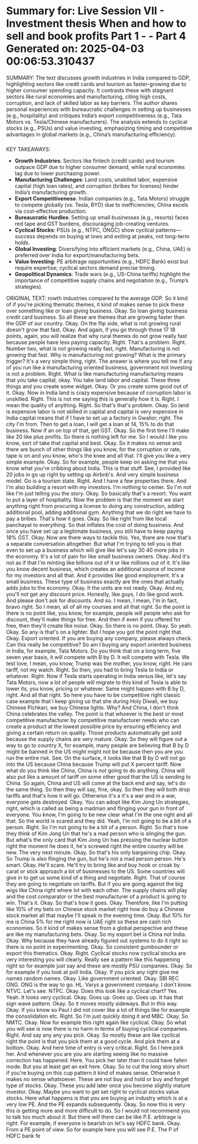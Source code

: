 Summary for: Live Session VII - Investment thesis When and how to sell and book profits Part 1 - - Part 4
Generated on: 2025-04-03 00:06:53.310437
==================================================

SUMMARY:
The text discusses growth industries in India compared to GDP, highlighting sectors like credit cards and tourism as faster-growing due to higher consumer spending capacity. It contrasts these with stagnant sectors like rural economies and manufacturing, citing high costs, corruption, and lack of skilled labor as key barriers. The author shares personal experiences with bureaucratic challenges in setting up businesses (e.g., hospitality) and critiques India’s export competitiveness (e.g., Tata Motors vs. Tesla/Chinese manufacturers). The analysis extends to cyclical stocks (e.g., PSUs) and value investing, emphasizing timing and competitive advantages in global markets (e.g., China’s manufacturing efficiency).  

###

KEY TAKEAWAYS:
- **Growth Industries**: Sectors like fintech (credit cards) and tourism outpace GDP due to higher consumer demand, while rural economies lag due to lower purchasing power.  
- **Manufacturing Challenges**: Land costs, unskilled labor, expensive capital (high loan rates), and corruption (bribes for licenses) hinder India’s manufacturing growth.  
- **Export Competitiveness**: Indian companies (e.g., Tata Motors) struggle to compete globally (vs. Tesla, BYD) due to inefficiencies; China excels via cost-effective production.  
- **Bureaucratic Hurdles**: Setting up small businesses (e.g., resorts) faces red tape and GST burdens, discouraging job-creating ventures.  
- **Cyclical Stocks**: PSUs (e.g., NTPC, ONGC) show cyclical patterns—success depends on buying at lows and exiting at peaks, not long-term holds.  
- **Global Investing**: Diversifying into efficient markets (e.g., China, UAE) is preferred over India for export/manufacturing bets.  
- **Value Investing**: PE arbitrage opportunities (e.g., HDFC Bank) exist but require expertise; cyclical sectors demand precise timing.  
- **Geopolitical Dynamics**: Trade wars (e.g., US-China tariffs) highlight the importance of competitive supply chains and negotiation (e.g., Trump’s strategies).

ORIGINAL TEXT:
rowth industries compared to the average GDP. So it kind of if you're picking thematic themes, it kind of makes sense to pick these over something like or loan giving business. Okay. So loan giving business credit card business. So all these are themes that are growing faster than the GDP of our country. Okay. On the flip side, what is not growing rural doesn't grow that fast. Okay. And again, if you go through those 17 18 points, again, you will realize that why rural themes do not grow really fast because people have less paying capacity. Right. That's a problem. Right. Number two, what is not growing really fast, right. Manufacturing is not growing that fast. Why is manufacturing not growing? What is the primary trigger? It's a very simple thing, right. The answer is where you tell me if any of you run like a manufacturing oriented business, government not investing is not a problem. Right. What is like manufacturing manufacturing means that you take capital, okay. You take land labor and capital. These three things and you create some widget. Okay. Or you create some good out of it. Okay. Now in India land is crazy expensive because of corruption labor is unskilled. Right. This is not me saying this is generally how it is. Right. I mean the quality of anything. Right. So that's that's problem. Okay. So land is expensive labor is not skilled in capital and capital is very expensive in India capital means that if I have to set up a factory in Gwalior, right. The city I'm from. Then to get a loan, I will get a loan at 14, 15% to do that business. Now if an on top of that, get GST. Okay. So the first time I'll make like 20 like plus profits. So there is nothing left for me. So I would I like you know, sort of take that capital and best. Okay. So it makes no sense and there are bunch of other things like you know, for the corruption or rate, tape is on and you know, who's the knee and all that. I'll give you like a very simple example. Okay. So for example, people keep on asking me that you know what you're cribbing about India. This is that stuff. See, I provided like 20 jobs in go up right by setting up Airbnb's. And very simple business model. Go is a tourism state. Right. And I have a few properties there. And I'm also building a resort with my investors. I'm nothing to center. So I'm not like I'm just telling you the story. Okay. So basically that's a resort. You want to put a layer of hospitality. Now the problem is that the moment we start anything right from procuring a license to doing any construction, adding additional pool, adding additional gym. Anything that we do right we have to pay a bribes. That's how it goes. Okay. So like right from like local panchayat to everything. So that inflates the cost of doing business. And once you have set up a legitimate business, you still have to keep paying 18% GST. Okay. Now are there ways to tackle this. Yes, there are now that's a separate conversation altogether. But what I'm trying to tell you is that even to set up a business which will give like let's say 30 40 more jobs in the economy. It's a lot of pain for like small business owners. Okay. And it's not as if that I'm minting like billions out of it or like millions out of it. It's like you know decent business, which creates an additional source of income for my investors and all that. And it provides like good employment. It's a small business. These type of business exactly are the ones that actually adds jobs to the economy. Okay. It the units are not ready. Okay. And no, you'll not get any discount price. Honestly, like guys, I do like good work. And please don't ask for discounts. And so. I mean, I mean, I'm in fact, bravo right. So I mean, all of all my courses and all that right. So the point is there is no point like, you know, for example, people will people who ask for discount, they'll make things for free. And then if even if you offered for free, then they'll create like noise. Okay. So there is no point. Okay. So yeah. Okay. So any is that's on a lighter. But I hope you got the point right that. Okay. Export oriented. If you are buying any company, please always check. Can this really be competitive? So am I buying any export oriented business in India, for example, Tata Motors. Do you think that on a long term, five seven year basis, it will compete with B by D. It will compete with Tesla. We test love, I mean, you know, Trump was the mother, you know, right. He caro tariff, not my watch. Right. So then, you had to bring Tesla to India or whatever. Right. Now if Tesla starts operating in India versus like, let's say Tata Motors, now a lot of people will migrate to this kind of Tesla is able to lower its, you know, pricing or whatever. Same might happen with B by D, right. And all that right. So here you have to be competitive right classic case example that I keep giving us that she during Holy Diwali, we buy Chinese Pichkari, we buy Chinese lights. Why? And China, I don't think China celebrates the valley. The point is that whoever is the best or most competitive manufacturer by competitive manufacturer needs who can create a product at the lowest possible price by ensuring efficiency and giving a certain return on quality. Those products automatically get sold because the supply chains are very mature. Okay. So they will figure out a way to go to country X, for example, many people are believing that B by D might be banned in the US might might not be because then you are you run the entire risk. See. On the surface, it looks like that B by D will not go into the US because China because Trump will put X percent tariff. Now what do you think like China, China is not going to do anything. China will also put like a amount of tariff on some other good that the US is sending to China. So again, China and US will come at the back end and say, let's do the same thing. So then they will say, fine, okay. So then they will both drop tariffs and that's how it will go. Otherwise it's a it's a war and in a war, everyone gets destroyed. Okay. You can adopt like Kim Jong Un strategies, right, which is called as being a madman and flinging your gun in front of everyone. You know, I'm going to be new clear what I'm the one right and all that. So the world is scared and they did. Yeah, I'm not going to be a bit of a person. Right. So I'm not going to be a bit of a person. Right. So that's how they think of Kim Jong Un that he's a mad person who is slinging the gun. But what's the only card that Kim Jong Un has pressing the nuclear button right the moment he does it, he's screwed right the entire country will be new. The very next minute. Okay. So that's his only bargaining chip. Okay. So Trump is also flinging the gun, but he's not a mad person person. He's smart. Okay. He'll scare. He'll try to bring like and buy hook or croak by carat or stick approach a lot of businesses to the US. Some countries will give in to get us some kind of a thing and negotiate. Right. That of course they are going to negotiate on tariffs. But if you are going against the big wigs like China right where lot with each other. The supply chains will play and the cost comparator or the best manufacturer of a product is going to win. That's it. Okay. So that's how it goes. Okay. Therefore, like I'm putting like 10% of my bets on Chinese stock market right how do buy a Chinese stock market all that maybe I'll speak in the evening time. Okay. But 10% for me is China 5% for me right now is UAE right so these are cash rich economies. So it kind of makes sense from a global perspective and these are like my manufacturing bets. Okay. So my export bet is China not India. Okay. Why because they have already figured out systems to do it right so there is no point in experimenting. Okay. So consistent gumbounder or export this thematics. Okay. Right. Cyclical stocks now cyclical stocks are very interesting you will clearly. Really see a pattern like this happening right so for example just say and these are mostly PSU companies. Okay. So for example if you look at poll India. Okay. If you pick any right give me names random names. Okay. Like government oriented. Okay. SBI REC ONG. ONG is the way to go. HL. Varys a government company. I don't know. NTVC. Let's see. NTPC. Okay. Does this look like a cyclical chart? Yes. Yeah. It looks very cyclical. Okay. Goes up. Goes up. Goes up. It has that sign wave pattern. Okay. So it moves mostly sideways. But in this way. Okay. If you know so Paul I did not cover like a lot of things like for example the consolidation etc. Right. So I'm just quickly doing it and MBC. Okay. So NMTC. Okay. Now for example this right again like cyclical. Okay. So what you will see is now there is no harm in terms of buying cyclical companies. Right. And say any any you pick. Okay. So mostly these are like cyclical right the point is that you pick them at a good cycle. And pick them at a bottom. Okay. And here time of entry is very critical. Right. So I here pick her. And whenever you are you are starting seeing like no massive correction has happened. Here. You pick her later than it could have fallen mode. But you at least get an exit here. Okay. So to cut the long story short if you're buying on this cup pattern it kind of makes sense. Otherwise it makes no sense whatsoever. These are not buy and hold or buy and forget type of stocks. Okay. These you add later once you become slightly mature investor. Okay. Maybe you want to get set right to cyclical stocks value stocks. Here what happens is that you are buying an industry which is at a very low PE. And the PE expands subsequently. Okay. So now this is very this is getting more and more difficult to do. So I would not recommend you to talk too much about it. But there will there can be like P.E. arbitrage is right. For example, if everyone is bearish on let's say HDFC bank. Okay. From a PE point of view. So for example here you will see P.E. The P of HDFC bank fe